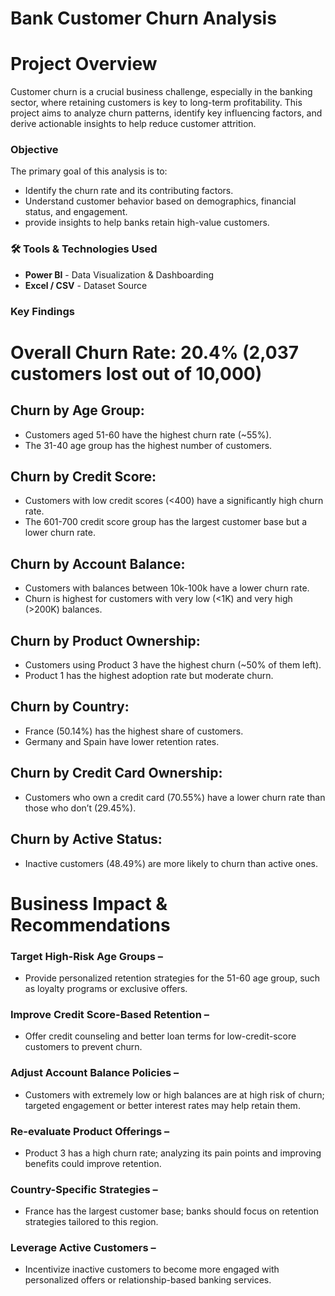 # Bank Customer Churn Analysis

# Project Overview
Customer churn is a crucial business challenge, especially in the banking sector, where retaining customers is key to long-term profitability. This project aims to analyze churn patterns, identify key influencing factors, and derive actionable insights to help reduce customer attrition.

### Objective
The primary goal of this analysis is to:
- Identify the churn rate and its contributing factors.
- Understand customer behavior based on demographics, financial status, and engagement.
- provide insights to help banks retain high-value customers.

### 🛠 Tools & Technologies Used  
- **Power BI** - Data Visualization & Dashboarding  
- **Excel / CSV** - Dataset Source  


### Key Findings
# Overall Churn Rate: 20.4% (2,037 customers lost out of 10,000)
## Churn by Age Group:

- Customers aged 51-60 have the highest churn rate (~55%).
- The 31-40 age group has the highest number of customers.
  
## Churn by Credit Score:

- Customers with low credit scores (<400) have a significantly high churn rate.
- The 601-700 credit score group has the largest customer base but a lower churn rate.
  
## Churn by Account Balance:

- Customers with balances between 10k-100k have a lower churn rate.
- Churn is highest for customers with very low (<1K) and very high (>200K) balances.
  
## Churn by Product Ownership:

- Customers using Product 3 have the highest churn (~50% of them left).
- Product 1 has the highest adoption rate but moderate churn.
  
## Churn by Country:

- France (50.14%) has the highest share of customers.
- Germany and Spain have lower retention rates.
  
## Churn by Credit Card Ownership:

- Customers who own a credit card (70.55%) have a lower churn rate than those who don’t (29.45%).
  
## Churn by Active Status:

- Inactive customers (48.49%) are more likely to churn than active ones.

# Business Impact & Recommendations

### Target High-Risk Age Groups – 
- Provide personalized retention strategies for the 51-60 age group, such as loyalty programs or exclusive offers.

### Improve Credit Score-Based Retention – 
- Offer credit counseling and better loan terms for low-credit-score customers to prevent churn.

### Adjust Account Balance Policies – 
- Customers with extremely low or high balances are at high risk of churn; targeted engagement or better interest rates may help retain them.

### Re-evaluate Product Offerings – 
- Product 3 has a high churn rate; analyzing its pain points and improving benefits could improve retention.

### Country-Specific Strategies – 
- France has the largest customer base; banks should focus on retention strategies tailored to this region.

### Leverage Active Customers –
- Incentivize inactive customers to become more engaged with personalized offers or relationship-based banking services.
